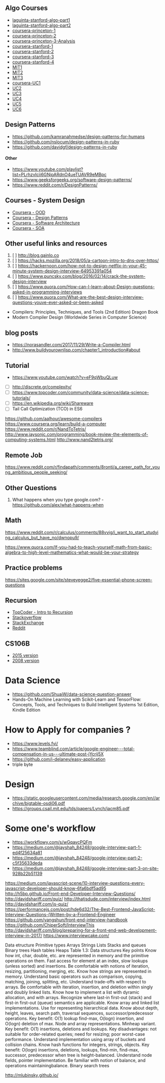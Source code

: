 ## Algo Courses

- [laguinta-stanford-algo-part1](https://lagunita.stanford.edu/courses/course-v1:Engineering+Algorithms1+SelfPaced/about)
- [laguinta-stanford-algo-part2](https://lagunita.stanford.edu/courses/course-v1:Engineering+Algorithms2+SelfPaced/about)
- [coursera-princeton-1](https://www.coursera.org/learn/algorithms-part1/)
- [coursera-princeton-2](https://www.coursera.org/learn/algorithms-part2)
- [coursera-princeton-3-Analysis](https://www.coursera.org/learn/analysis-of-algorithms)
- [coursera-stanford-1](https://www.coursera.org/learn/algorithms-divide-conquer)
- [coursera-stanford-2](https://www.coursera.org/learn/algorithms-graphs-data-structures)
- [coursera-stanford-3](https://www.coursera.org/learn/algorithms-greedy)
- [coursera-stanford-4](https://www.coursera.org/learn/algorithms-npcomplete)
- [MIT1](https://ocw.mit.edu/courses/electrical-engineering-and-computer-science/6-006-introduction-to-algorithms-fall-2011/)
- [MIT2](https://ocw.mit.edu/courses/electrical-engineering-and-computer-science/6-046j-design-and-analysis-of-algorithms-spring-2015/index.htm)
- [MIT3](https://ocw.mit.edu/courses/electrical-engineering-and-computer-science/6-854j-advanced-algorithms-fall-2008/)
- [coursera-UC1](https://www.coursera.org/learn/algorithmic-toolbox)
- [UC2](https://www.coursera.org/learn/data-structures)
- [UC3](https://www.coursera.org/learn/algorithms-on-graphs)
- [UC4](https://www.coursera.org/learn/algorithms-on-strings)
- [UC5](https://www.coursera.org/learn/advanced-algorithms-and-complexity)
- [UC6](https://www.coursera.org/learn/assembling-genomes)


## Design Patterns

- https://github.com/kamranahmedse/design-patterns-for-humans
- https://github.com/nslocum/design-patterns-in-ruby
- https://github.com/davidgf/design-patterns-in-ruby

#### Other

- https://www.youtube.com/playlist?list=PLrhzvIcii6GNjpARdnO4ueTUAVR9eMBpc
- https://www.geeksforgeeks.org/software-design-patterns/
- https://www.reddit.com/r/DesignPatterns/

## Courses - System Design

- [Coursera - OOD](https://www.coursera.org/learn/object-oriented-design)
- [Coursera - Design Patterns](https://www.coursera.org/learn/design-patterns)
- [Coursera - Software Architecture](https://www.coursera.org/learn/software-architecture)
- [Coursera - SOA](https://www.coursera.org/learn/service-oriented-architecture)

## Other useful links and resources

1. [ ] http://blog.gainlo.co
2. [ ] https://hacks.mozilla.org/2018/05/a-cartoon-intro-to-dns-over-https/
3. [ ] https://hackernoon.com/how-not-to-design-netflix-in-your-45-minute-system-design-interview-64953391a054
3. [ ] https://www.puncsky.com/blog/2016/02/14/crack-the-system-design-interview
4. [ ] https://www.quora.com/How-can-I-learn-about-Design-questions-asked-in-programming-interviews
5. [ ] https://www.quora.com/What-are-the-best-design-interview-questions-youve-ever-asked-or-been-asked




- Compilers: Principles, Techniques, and Tools (2nd Edition) Dragon Book
- Modern Compiler Design (Worldwide Series in Computer Science)

## blog posts

- https://norasandler.com/2017/11/29/Write-a-Compiler.html
- http://www.buildyourownlisp.com/chapter1_introduction#about

## Tutorial

- https://www.youtube.com/watch?v=eF9qWbuQLuw


- [ ] http://discrete.gr/complexity/
- [ ] https://www.topcoder.com/community/data-science/data-science-tutorials/
- [ ] https://en.wikipedia.org/wiki/Shareware
- [ ] Tail Call Optimization (TCO) in ES6

https://github.com/aalhour/awesome-compilers
https://www.coursera.org/learn/build-a-computer
https://www.reddit.com/r/NandToTetris/
http://www.jaysonjc.com/programming/book-review-the-elements-of-computing-systems.html
http://www.nand2tetris.org/


## Remote Job

https://www.reddit.com/r/findapath/comments/8ronti/a_career_path_for_young_ambitious_people_seeking/

## Other Questions
1. What happens when you type google.com? - https://github.com/alex/what-happens-when


## Math
https://www.reddit.com/r/calculus/comments/88vvig/i_want_to_start_studying_calculus_but_have_no/dwnopu9/

https://www.quora.com/If-you-had-to-teach-yourself-math-from-basic-algebra-to-high-level-mathematics-what-would-be-your-strategy


## Practice problems

https://sites.google.com/site/steveyegge2/five-essential-phone-screen-questions

## Recursion

- [TopCoder - Intro to Recursion](https://www.topcoder.com/community/competitive-programming/tutorials/an-introduction-to-recursion-part-1/)
- [Stackoverflow](https://stackoverflow.com/questions/717725/understanding-recursion)
- [StackExchange](https://softwareengineering.stackexchange.com/questions/25052/in-plain-english-what-is-recursion)
- [Reddit](https://www.reddit.com/r/learnprogramming/comments/6vabmx/how_do_you_understand_recursion/)

## CS106B

- [2015 version](http://web.stanford.edu/class/archive/cs/cs106b/cs106b.1162/lecture-videos.shtml)
- [2008 version](http://web.stanford.edu/class/archive/cs/cs106b/cs106b.1162/lecture-videos-2008.shtml)

# Data Science

- https://github.com/ShuaiW/data-science-question-answer
- Hands-On Machine Learning with Scikit-Learn and TensorFlow: Concepts, Tools, and Techniques to Build Intelligent Systems 1st Edition, Kindle Edition

# How to Apply for companies ?

- https://www.levels.fyi/
- https://www.teamblind.com/article/google-engineer---total-compensation-in-us---ultimate-post-jYcrij5X
- https://github.com/j-delaney/easy-application
- triple byte

# Design

- https://static.googleusercontent.com/media/research.google.com/en//archive/bigtable-osdi06.pdf
- https://groups.csail.mit.edu/tds/papers/Lynch/jacm85.pdf

# Some one's workflow

- https://workflowy.com/s/wGqavcPQFm
- https://medium.com/@jayshah_84248/google-interview-part-1-ed4f25634a81
- https://medium.com/@jayshah_84248/google-interview-part-2-c5f35633deda
- https://medium.com/@jayshah_84248/google-interview-part-3-on-site-928b22b51139


https://medium.com/javascript-scene/10-interview-questions-every-javascript-developer-should-know-6fa6bdf5ad95
http://h5bp.github.io/Front-end-Developer-Interview-Questions/
http://davidshariff.com/quiz/
http://thatjsdude.com/interview/index.html
http://davidshariff.com/js-quiz/
https://performancejs.com/post/hde6d32/The-Best-Frontend-JavaScript-Interview-Questions-(Written-by-a-Frontend-Engineer
https://github.com/yangshun/front-end-interview-handbook
https://github.com/ChiperSoft/InterviewThis
http://davidshariff.com/blog/preparing-for-a-front-end-web-development-interview-in-2017/
https://www.interviewcake.com/



Data etructure
Primitive types
Arrays
Strings
Lists
Stacks and queues
Binary trees
Hash tables
Heaps
Table 1.3: Data structures
Key polnts
Know how int, char, double, etc. are represented in memory
and the primitive operations on them.
Fast access for element at an index, slow lookups (unless sorted)
and insertions. Be comfortable with notions of iteration, resizing,
partitioning, merging, etc.
Know how strings are represented in memory. Understand
basic operators such as comparison, copying, matching, joining,
splitting, etc.
Understand trade-offs with respect to arrays. Be comfortable
with iteration, insertion, and deletion within singly and doubly
linked lists. Know how to implement a list with dyramic
allocation, and with arrays.
Recognize where last-in first-out (stack) and first-in first-out
(queue) semantics are applicable. Know array and linked list
implementations.
Use for representing hierarchical data. Know about depth,
height, leaves, search path, traversal sequences, successor/predecessor
operations.
Key benefit: O(1) lookup find-max, O(logn) insertion, and
O(logn) deletion of max. Node and array representations. Minheap
variant.
Key benefit: O(1) insertions, deletions and lookups. Key disadvantages:
not suitable for order-related queries; need for resizing;
poor worst-case performance. Understand implementation
using array of buckets and collision chains. Know hash functions
for integers, strings, objects.
Key benefit: O(logn) insertions, deletions, lookups, find-min,
find-max, successor, predecessor when tree is height-balanced.
Understand node fields, pointer implementation. Be familiar
with notion of balance, and operations maintainingbalance.
Binary search trees


http://mlubinsky.github.io/
